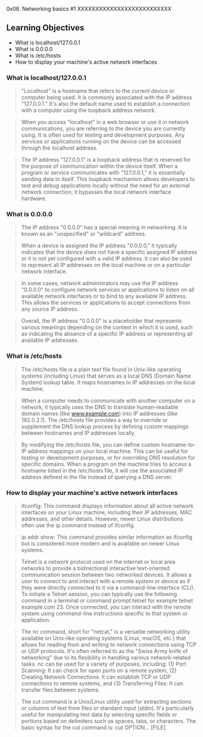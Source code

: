 0x08. Networking basics #1
XXXXXXXXXXXXXXXXXXXXXXXXXX
## Learning Objectives

* What is localhost/127.0.0.1
* What is 0.0.0.0
* What is /etc/hosts
* How to display your machine's active network interfaces

### What is localhost/127.0.0.1

> "Localhost" is a hostname that refers to the current device or computer being used. It is commonly associated with the IP address "127.0.0.1." It's also the default name used to establish a connection with a computer using the loopback address network.

> When you access "localhost" in a web browser or use it in network communications, you are referring to the device you are currently using. It is often used for testing and development purposes. Any services or applications running on the device can be accessed through the localhost address.

> The IP address "127.0.0.1" is a loopback address that is reserved for the purpose of communication within the device itself. When a program or service communicates with "127.0.0.1," it is essentially sending data to itself. This loopback mechanism allows developers to test and debug applications locally without the need for an external network connection; it bypasses the local network interface hardware.

### What is 0.0.0.0

> The IP address "0.0.0.0" has a special meaning in networking. It is known as an "unspecified" or "wildcard" address.

> When a device is assigned the IP address "0.0.0.0," it typically indicates that the device does not have a specific assigned IP address or it is not yet configured with a valid IP address. It can also be used to represent all IP addresses on the local machine or on a particular network interface.

> In some cases, network administrators may use the IP address "0.0.0.0" to configure network services or applications to listen on all available network interfaces or to bind to any available IP address. This allows the services or applications to accept connections from any source IP address.

> Overall, the IP address "0.0.0.0" is a placeholder that represents various meanings depending on the context in which it is used, such as indicating the absence of a specific IP address or representing all available IP addresses.

### What is /etc/hosts

> The /etc/hosts file is a plain text file found in Unix-like operating systems (including Linux) that serves as a local DNS (Domain Name System) lookup table. It maps hostnames to IP addresses on the local machine.

> When a computer needs to communicate with another computer on a network, it typically uses the DNS to translate human-readable domain names (like www.example.com) into IP addresses (like 192.0.2.1). The /etc/hosts file provides a way to override or supplement the DNS lookup process by defining custom mappings between hostnames and IP addresses locally.

> By modifying the /etc/hosts file, you can define custom hostname-to-IP address mappings on your local machine. This can be useful for testing or development purposes, or for overriding DNS resolution for specific domains. When a program on the machine tries to access a hostname listed in the /etc/hosts file, it will use the associated IP address defined in the file instead of querying a DNS server.

### How to display your machine's active network interfaces

> ifconfig: This command displays information about all active network interfaces on your Linux machine, including their IP addresses, MAC addresses, and other details. However, newer Linux distributions often use the ip command instead of ifconfig.

> ip addr show: This command provides similar information as ifconfig but is considered more modern and is available on newer Linux systems.

>Telnet is a network protocol used on the internet or local area networks to provide a bidirectional interactive text-oriented communication session between two networked devices. It allows a user to connect to and interact with a remote system or device as if they were directly connected to it via a command-line interface (CLI). To initiate a Telnet session, you can typically use the following command in a terminal or command prompt:telnet <host> <port> for example telnet example.com 23. Once connected, you can interact with the remote system using command-line instructions specific to that system or application.

> The nc command, short for "netcat," is a versatile networking utility available on Unix-like operating systems (Linux, macOS, etc.) that allows for reading from and writing to network connections using TCP or UDP protocols. It's often referred to as the "Swiss Army knife of networking" due to its flexibility in handling various network-related tasks. nc can be used for a variety of purposes, including: (1) Port Scanning: It can check for open ports on a remote system, (2) Creating Network Connections: It can establish TCP or UDP connections to remote systems, and (3) Transferring Files: It can transfer files between systems.

>The cut command is a Unix/Linux utility used for extracting sections or columns of text from files or standard input (stdin). It's particularly useful for manipulating text data by selecting specific fields or portions based on delimiters such as spaces, tabs, or characters. The basic syntax for the cut command is: cut OPTION... [FILE]

